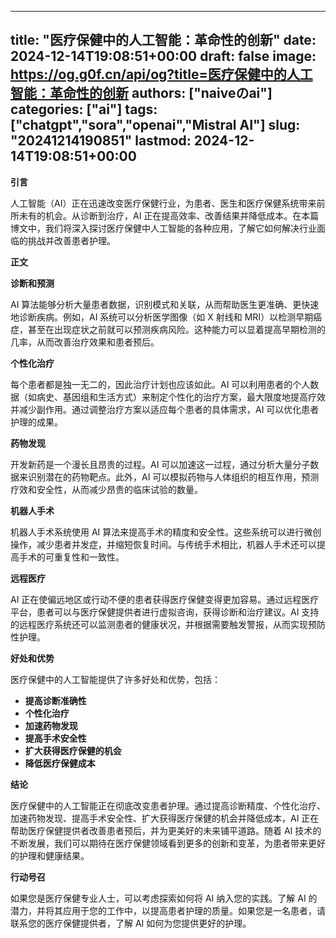 
---
title: "医疗保健中的人工智能：革命性的创新"
date: 2024-12-14T19:08:51+00:00
draft: false
image: https://og.g0f.cn/api/og?title=医疗保健中的人工智能：革命性的创新
authors: ["naiveのai"]
categories: ["ai"]
tags: ["chatgpt","sora","openai","Mistral AI"]
slug: "20241214190851"
lastmod: 2024-12-14T19:08:51+00:00
---
**引言**

人工智能（AI）正在迅速改变医疗保健行业，为患者、医生和医疗保健系统带来前所未有的机会。从诊断到治疗，AI 正在提高效率、改善结果并降低成本。在本篇博文中，我们将深入探讨医疗保健中人工智能的各种应用，了解它如何解决行业面临的挑战并改善患者护理。

**正文**

**诊断和预测**

AI 算法能够分析大量患者数据，识别模式和关联，从而帮助医生更准确、更快速地诊断疾病。例如，AI 系统可以分析医学图像（如 X 射线和 MRI）以检测早期癌症，甚至在出现症状之前就可以预测疾病风险。这种能力可以显着提高早期检测的几率，从而改善治疗效果和患者预后。

**个性化治疗**

每个患者都是独一无二的，因此治疗计划也应该如此。AI 可以利用患者的个人数据（如病史、基因组和生活方式）来制定个性化的治疗方案，最大限度地提高疗效并减少副作用。通过调整治疗方案以适应每个患者的具体需求，AI 可以优化患者护理的成果。

**药物发现**

开发新药是一个漫长且昂贵的过程。AI 可以加速这一过程，通过分析大量分子数据来识别潜在的药物靶点。此外，AI 可以模拟药物与人体组织的相互作用，预测疗效和安全性，从而减少昂贵的临床试验的数量。

**机器人手术**

机器人手术系统使用 AI 算法来提高手术的精度和安全性。这些系统可以进行微创操作，减少患者并发症，并缩短恢复时间。与传统手术相比，机器人手术还可以提高手术的可重复性和一致性。

**远程医疗**

AI 正在使偏远地区或行动不便的患者获得医疗保健变得更加容易。通过远程医疗平台，患者可以与医疗保健提供者进行虚拟咨询，获得诊断和治疗建议。AI 支持的远程医疗系统还可以监测患者的健康状况，并根据需要触发警报，从而实现预防性护理。

**好处和优势**

医疗保健中的人工智能提供了许多好处和优势，包括：

* **提高诊断准确性**
* **个性化治疗**
* **加速药物发现**
* **提高手术安全性**
* **扩大获得医疗保健的机会**
* **降低医疗保健成本**

**结论**

医疗保健中的人工智能正在彻底改变患者护理。通过提高诊断精度、个性化治疗、加速药物发现、提高手术安全性、扩大获得医疗保健的机会并降低成本，AI 正在帮助医疗保健提供者改善患者预后，并为更美好的未来铺平道路。随着 AI 技术的不断发展，我们可以期待在医疗保健领域看到更多的创新和变革，为患者带来更好的护理和健康结果。

**行动号召**

如果您是医疗保健专业人士，可以考虑探索如何将 AI 纳入您的实践。了解 AI 的潜力，并将其应用于您的工作中，以提高患者护理的质量。如果您是一名患者，请联系您的医疗保健提供者，了解 AI 如何为您提供更好的护理。